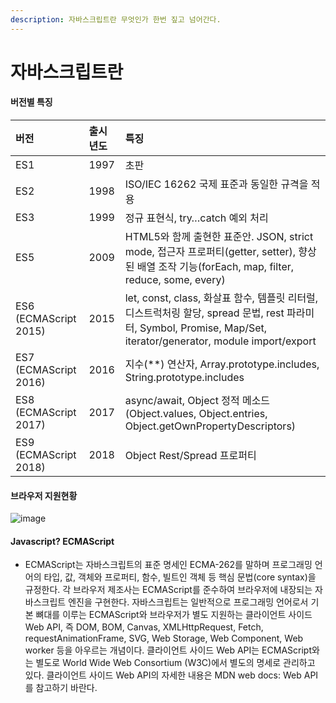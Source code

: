 ```yaml
---
description: 자바스크립트란 무엇인가 한번 짚고 넘어간다.
---
```


# 자바스크립트란



#### 버전별 특징

| 버전 | 출시년도 | 특징 |
| :--- | :--- | :--- |
| ES1 | 1997 | 초판 |
| ES2 | 1998 | ISO/IEC   16262 국제 표준과 동일한 규격을 적용 |
| ES3 | 1999 | 정규 표현식,   try…catch 예외 처리 |
| ES5 | 2009 | HTML5와   함께 출현한 표준안. JSON, strict mode, 접근자 프로퍼티\(getter, setter\), 향상된 배열 조작   기능\(forEach, map, filter, reduce, some, every\) |
| ES6   \(ECMAScript 2015\) | 2015 | let,   const, class, 화살표 함수, 템플릿 리터럴, 디스트럭처링 할당, spread 문법, rest 파라미터, Symbol,   Promise, Map/Set, iterator/generator, module import/export |
| ES7   \(ECMAScript 2016\) | 2016 | 지수\(\*\*\)   연산자, Array.prototype.includes, String.prototype.includes |
| ES8   \(ECMAScript 2017\) | 2017 | async/await,   Object 정적 메소드\(Object.values, Object.entries,   Object.getOwnPropertyDescriptors\) |
| ES9   \(ECMAScript 2018\) | 2018 | Object Rest/Spread 프로퍼티 |

#### 브라우저 지원현황

![image](https://user-images.githubusercontent.com/16012504/64072064-77ac9980-ccc3-11e9-9d25-b470a033a688.png)

#### Javascript? ECMAScript

* ECMAScript는 자바스크립트의 표준 명세인 ECMA-262를 말하며 프로그래밍 언어의 타입, 값, 객체와 프로퍼티, 함수, 빌트인 객체 등 핵심 문법\(core syntax\)을 규정한다. 각 브라우저 제조사는 ECMAScript를 준수하여 브라우저에 내장되는 자바스크립트 엔진을 구현한다. 자바스크립트는 일반적으로 프로그래밍 언어로서 기본 뼈대를 이루는 ECMAScript와 브라우저가 별도 지원하는 클라이언트 사이드 Web API, 즉 DOM, BOM, Canvas, XMLHttpRequest, Fetch, requestAnimationFrame, SVG, Web Storage, Web Component, Web worker 등을 아우르는 개념이다. 클라이언트 사이드 Web API는 ECMAScript와는 별도로 World Wide Web Consortium \(W3C\)에서 별도의 명세로 관리하고 있다. 클라이언트 사이드 Web API의 자세한 내용은 MDN web docs: Web API를 참고하기 바란다.


